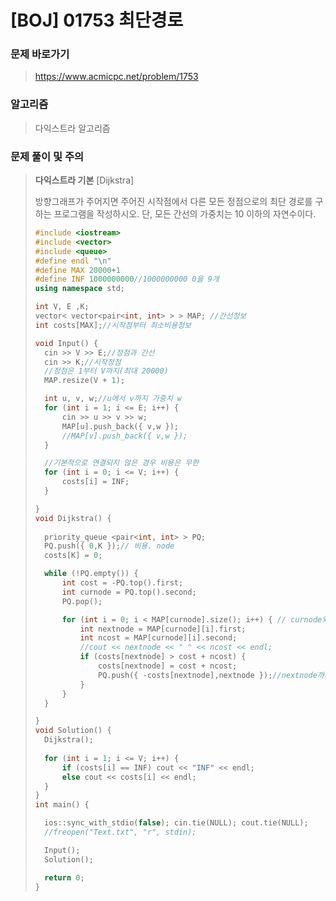 # [BOJ]  01753 최단경로

### 문제 바로가기

>  https://www.acmicpc.net/problem/1753

### 알고리즘

> 다익스트라 알고리즘 
>

### 문제 풀이 및 주의

>**다익스트라 기본** [Dijkstra]
>
>방향그래프가 주어지면 주어진 시작점에서 다른 모든 정점으로의 최단 경로를 구하는 프로그램을 작성하시오. 단, 모든 간선의 가중치는 10 이하의 자연수이다.
>
>```c++
>#include <iostream>
>#include <vector>
>#include <queue>
>#define endl "\n"
>#define MAX 20000+1
>#define INF 1000000000//1000000000 0을 9개
>using namespace std;
>
>int V, E ,K;
>vector< vector<pair<int, int> > > MAP; //간선정보
>int costs[MAX];//시작점부터 최소비용정보
>
>void Input() {
>	cin >> V >> E;//정점과 간선
>	cin >> K;//시작정점
>	//정점은 1부터 V까지(최대 20000)
>	MAP.resize(V + 1);
>
>	int u, v, w;//u에서 v까지 가중치 w
>	for (int i = 1; i <= E; i++) {
>		cin >> u >> v >> w;
>		MAP[u].push_back({ v,w });
>		//MAP[v].push_back({ v,w });
>	}
>
>	//기본적으로 연결되지 않은 경우 비용은 무한
>	for (int i = 0; i <= V; i++) {
>		costs[i] = INF;
>	}
>
>}
>void Dijkstra() {
>	
>	priority_queue <pair<int, int> > PQ;
>	PQ.push({ 0,K });// 비용. node
>	costs[K] = 0;
>
>	while (!PQ.empty()) {
>		int cost = -PQ.top().first;
>		int curnode = PQ.top().second;
>		PQ.pop();
>
>		for (int i = 0; i < MAP[curnode].size(); i++) { // curnode와 연결된 node를 체크
>			int nextnode = MAP[curnode][i].first;
>			int ncost = MAP[curnode][i].second;
>			//cout << nextnode << " " << ncost << endl;
>			if (costs[nextnode] > cost + ncost) {
>				costs[nextnode] = cost + ncost;
>				PQ.push({ -costs[nextnode],nextnode });//nextnode까지가는데최소비용, 다음노드정보
>			}
>		}
>	}
>
>}
>void Solution() {
>	Dijkstra();
>	
>	for (int i = 1; i <= V; i++) {
>		if (costs[i] == INF) cout << "INF" << endl;
>		else cout << costs[i] << endl;
>	}
>}
>int main() {
>
>	ios::sync_with_stdio(false); cin.tie(NULL); cout.tie(NULL);
>	//freopen("Text.txt", "r", stdin);
>
>	Input();
>	Solution();
>
>	return 0;
>}
>```
>
>